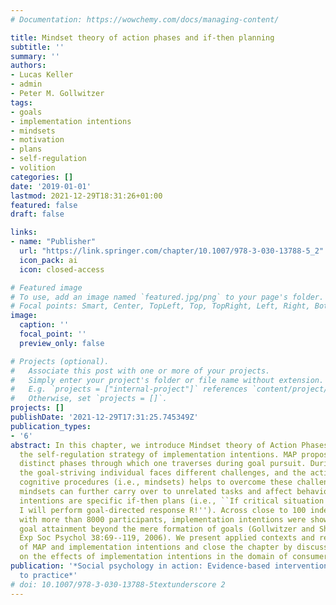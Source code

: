 ```yaml
---
# Documentation: https://wowchemy.com/docs/managing-content/

title: Mindset theory of action phases and if-then planning
subtitle: ''
summary: ''
authors:
- Lucas Keller
- admin
- Peter M. Gollwitzer
tags:
- goals
- implementation intentions
- mindsets
- motivation
- plans
- self-regulation
- volition
categories: []
date: '2019-01-01'
lastmod: 2021-12-29T18:31:26+01:00
featured: false
draft: false

links:
- name: "Publisher"
  url: "https://link.springer.com/chapter/10.1007/978-3-030-13788-5_2"
  icon_pack: ai
  icon: closed-access

# Featured image
# To use, add an image named `featured.jpg/png` to your page's folder.
# Focal points: Smart, Center, TopLeft, Top, TopRight, Left, Right, BottomLeft, Bottom, BottomRight.
image:
  caption: ''
  focal_point: ''
  preview_only: false

# Projects (optional).
#   Associate this post with one or more of your projects.
#   Simply enter your project's folder or file name without extension.
#   E.g. `projects = ["internal-project"]` references `content/project/deep-learning/index.md`.
#   Otherwise, set `projects = []`.
projects: []
publishDate: '2021-12-29T17:31:25.745349Z'
publication_types:
- '6'
abstract: In this chapter, we introduce Mindset theory of Action Phases (MAP) and
  the self-regulation strategy of implementation intentions. MAP proposes four successive
  distinct phases through which one traverses during goal pursuit. During each phase,
  the goal-striving individual faces different challenges, and the activation of specific
  cognitive procedures (i.e., mindsets) helps to overcome these challenges. These
  mindsets can further carry over to unrelated tasks and affect behavior. Implementation
  intentions are specific if-then plans (i.e., ``If critical situation S occurs, then
  I will perform goal-directed response R!''). Across close to 100 independent studies
  with more than 8000 participants, implementation intentions were shown to promote
  goal attainment beyond the mere formation of goals (Gollwitzer and Sheeran, Adv
  Exp Soc Psychol 38:69--119, 2006). We present applied contexts and recent developments
  of MAP and implementation intentions and close the chapter by discussing a study
  on the effects of implementation intentions in the domain of consumer psychology.
publication: '*Social psychology in action: Evidence-based interventions from theory
  to practice*'
# doi: 10.1007/978-3-030-13788-5textunderscore 2
---
```

